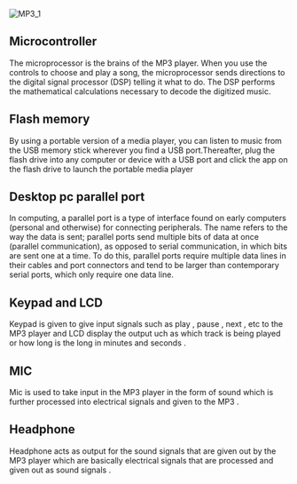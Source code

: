 ![MP3_1](https://user-images.githubusercontent.com/98769359/154833960-a1ca1308-ac39-43c3-a44c-c331faab5a00.png)

## Microcontroller 
The microprocessor is the brains of the MP3 player. When you use the controls to choose and play a song, the microprocessor sends directions to the digital signal processor (DSP) telling it what to do. The DSP performs the mathematical calculations necessary to decode the digitized music.

## Flash memory
By using a portable version of a media player, you can listen to music from the USB memory stick wherever you find a USB port.Thereafter, plug the flash drive into any computer or device with a USB port and click the app on the flash drive to launch the portable media player

## Desktop pc parallel port
In computing, a parallel port is a type of interface found on early computers (personal and otherwise) for connecting peripherals. The name refers to the way the data is sent; parallel ports send multiple bits of data at once (parallel communication), as opposed to serial communication, in which bits are sent one at a time. To do this, parallel ports require multiple data lines in their cables and port connectors and tend to be larger than contemporary serial ports, which only require one data line.

## Keypad and LCD
Keypad is given to give input signals such as play , pause , next , etc to the MP3 player and LCD display the output uch as which track is being played or how long is the long in minutes and seconds .

## MIC 
Mic is used to take input in the MP3 player in the form of sound which is further processed into electrical signals and given to the MP3 .

## Headphone
Headphone acts as output for the sound signals that are given out by the MP3 player which are basically electrical signals that are processed and given out as sound signals .


